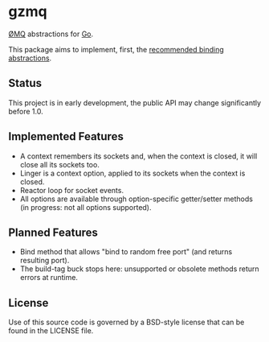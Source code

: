 # gzmq

[ØMQ](http://www.zeromq.org) abstractions for [Go](http://golang.org).

This package aims to implement, first, the [recommended binding abstractions](http://www.zeromq.org/topics:binding-abstractions).

## Status

This project is in early development, the public API may change significantly before 1.0.

## Implemented Features

* A context remembers its sockets and, when the context is closed, it will close all its sockets too.
* Linger is a context option, applied to its sockets when the context is closed.
* Reactor loop for socket events.
* All options are available through option-specific getter/setter methods (in progress: not all options supported).

## Planned Features

* Bind method that allows "bind to random free port" (and returns resulting port).
* The build-tag buck stops here: unsupported or obsolete methods return errors at runtime.

## License

Use of this source code is governed by a BSD-style license that can be found in
the LICENSE file.
